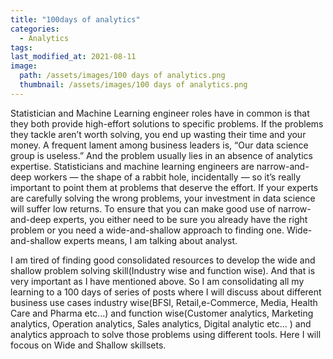 ```yaml
---
title: "100days of analytics"
categories:
  - Analytics
tags:
last_modified_at: 2021-08-11
image: 
  path: /assets/images/100 days of analytics.png
  thumbnail: /assets/images/100 days of analytics.png
---
```

Statistician and Machine Learning engineer roles have in common is that they both provide high-effort solutions to specific problems. If the problems they tackle aren’t worth solving, you end up wasting their time and your money. A frequent lament among business leaders is, “Our data science group is useless.” And the problem usually lies in an absence of analytics expertise. Statisticians and machine learning engineers are narrow-and-deep workers — the shape of a rabbit hole, incidentally — so it’s really important to point them at problems that deserve the effort. If your experts are carefully solving the wrong problems, your investment in data science will suffer low returns. To ensure that you can make good use of narrow-and-deep experts, you either need to be sure you already have the right problem or you need a wide-and-shallow approach to finding one. Wide-and-shallow experts means, I am talking about analyst.

I am tired of finding good consolidated resources to develop the wide and shallow problem solving skill(Industry wise and function wise). And that is very important as I have mentioned above. So I am consolidating all my learning to a 100 days of series of posts where I will discuss about different business use cases industry wise(BFSI, Retail,e-Commerce, Media, Health Care and Pharma etc...) and function wise(Customer analytics, Marketing analytics, Operation analytics, Sales analytics, Digital analytic etc... ) and analytics approach to solve those problems using different tools. Here I will focous on Wide and Shallow skillsets. 
